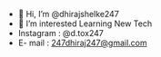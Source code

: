 - 👋 Hi, I’m @dhirajshelke247
- 👀 I’m interested Learning New Tech
- Instagram : @d.tox247
- E- mail : 247dhiraj247@gmail.com

<!---
dhirajshelke247/dhirajshelke247 is a ✨ special ✨ repository because its `README.md` (this file) appears on your GitHub profile.
You can click the Preview link to take a look at your changes.
--->
